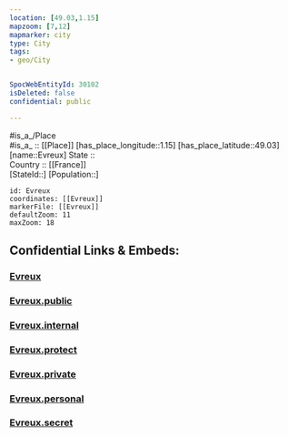 ```yaml
---
location: [49.03,1.15] 
mapzoom: [7,12] 
mapmarker: city 
type: City
tags:
- geo/City


SpocWebEntityId: 30102
isDeleted: false
confidential: public

---
```

#is_a_/Place  
#is_a_ :: [[Place]] 
[has_place_longitude::1.15] 
[has_place_latitude::49.03] 
[name::Evreux] 
State ::  
Country :: [[France]]  
[StateId::] 
[Population::] 



```leaflet
id: Evreux
coordinates: [[Evreux]] 
markerFile: [[Evreux]] 
defaultZoom: 11 
maxZoom: 18
```


## Confidential Links & Embeds: 

### [Evreux](/_Standards/Earth/Continent/Europe/Europe~West/France/regions~France/Normandie/departments~Normandie/Eure/communes~Eure/Évreux/cities~Évreux/Evreux.md) 

### [Evreux.public](/_public/Earth/Continent/Europe/Europe~West/France/regions~France/Normandie/departments~Normandie/Eure/communes~Eure/Évreux/cities~Évreux/Evreux.public.md) 

### [Evreux.internal](/_internal/Earth/Continent/Europe/Europe~West/France/regions~France/Normandie/departments~Normandie/Eure/communes~Eure/Évreux/cities~Évreux/Evreux.internal.md) 

### [Evreux.protect](/_protect/Earth/Continent/Europe/Europe~West/France/regions~France/Normandie/departments~Normandie/Eure/communes~Eure/Évreux/cities~Évreux/Evreux.protect.md) 

### [Evreux.private](/_private/Earth/Continent/Europe/Europe~West/France/regions~France/Normandie/departments~Normandie/Eure/communes~Eure/Évreux/cities~Évreux/Evreux.private.md) 

### [Evreux.personal](/_personal/Earth/Continent/Europe/Europe~West/France/regions~France/Normandie/departments~Normandie/Eure/communes~Eure/Évreux/cities~Évreux/Evreux.personal.md) 

### [Evreux.secret](/_secret/Earth/Continent/Europe/Europe~West/France/regions~France/Normandie/departments~Normandie/Eure/communes~Eure/Évreux/cities~Évreux/Evreux.secret.md)

